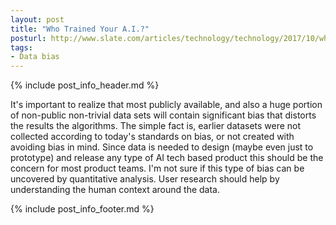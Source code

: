 ```yaml
---
layout: post
title: "Who Trained Your A.I.?"
posturl: http://www.slate.com/articles/technology/technology/2017/10/what_happens_when_the_data_used_to_train_a_i_is_biased_and_old.html
tags:
- Data bias
---
```


{% include post_info_header.md %}

It's important to realize that most publicly available, and also a huge portion of non-public non-trivial data sets will contain significant bias that distorts the results the algorithms. The simple fact is, earlier datasets were not collected according to today's standards on bias, or not created with avoiding bias in mind. Since data is needed to design (maybe even just to prototype) and release any type of AI tech based product this should be the concern for most product teams. I'm not sure if this type of bias can be uncovered by quantitative analysis. User research should help by understanding the human context around the data.

<!--more-->
{% include post_info_footer.md %}
